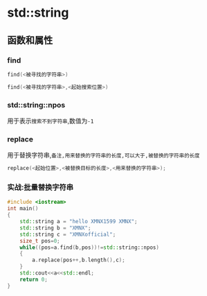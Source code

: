 # std::string
## 函数和属性
### find
```cpp
find(<被寻找的字符串>)
```
```cpp
find(<被寻找的字符串>,<起始搜索位置>)
```
### std::string::npos
用于表示`搜索不到字符串`,数值为`-1`

### replace
用于替换字符串,`备注,用来替换的字符串的长度,可以大于,被替换的字符串的长度`
```cpp
replace(<起始位置>,<被替换目标的长度>,<用来替换的字符串>);
```
### 实战:批量替换字符串
```cpp
#include <iostream>
int main()
{
    std::string a = "hello XMNX1599 XMNX";
    std::string b = "XMNX";
    std::string c = "XMNXofficial";
    size_t pos=0;
    while((pos=a.find(b,pos))!=std::string::npos)
    {
        a.replace(pos++,b.length(),c);
    }
    std::cout<<a<<std::endl;
    return 0;
}
```